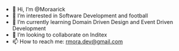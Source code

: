 - 👋 Hi, I’m @Moraarick
- 👀 I’m interested in Software Development and football
- 🌱 I’m currently learning Domain Driven Design and Event Driven Development
- 💞️ I’m looking to collaborate on Inditex
- 📫 How to reach me: rmora.dev@gmail.com

<!---
Moraarick/Moraarick is a ✨ special ✨ repository because its `README.md` (this file) appears on your GitHub profile.
You can click the Preview link to take a look at your changes.
--->
